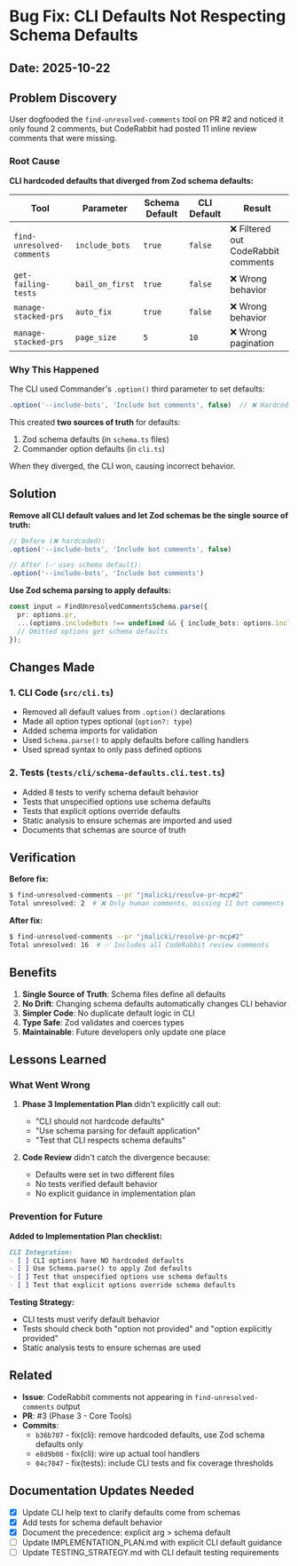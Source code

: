 # Bug Fix: CLI Defaults Not Respecting Schema Defaults

## Date: 2025-10-22

## Problem Discovery

User dogfooded the `find-unresolved-comments` tool on PR #2 and noticed it only found 2 comments, but CodeRabbit had posted 11 inline review comments that were missing.

### Root Cause

**CLI hardcoded defaults that diverged from Zod schema defaults:**

| Tool | Parameter | Schema Default | CLI Default | Result |
|------|-----------|----------------|-------------|--------|
| `find-unresolved-comments` | `include_bots` | `true` | `false` | ❌ Filtered out CodeRabbit comments |
| `get-failing-tests` | `bail_on_first` | `true` | `false` | ❌ Wrong behavior |
| `manage-stacked-prs` | `auto_fix` | `true` | `false` | ❌ Wrong behavior |
| `manage-stacked-prs` | `page_size` | `5` | `10` | ❌ Wrong pagination |

### Why This Happened

The CLI used Commander's `.option()` third parameter to set defaults:

```typescript
.option('--include-bots', 'Include bot comments', false)  // ❌ Hardcoded default
```

This created **two sources of truth** for defaults:

1. Zod schema defaults (in `schema.ts` files)
2. Commander option defaults (in `cli.ts`)

When they diverged, the CLI won, causing incorrect behavior.

## Solution

**Remove all CLI default values and let Zod schemas be the single source of truth:**

```typescript
// Before (❌ hardcoded):
.option('--include-bots', 'Include bot comments', false)

// After (✅ uses schema default):
.option('--include-bots', 'Include bot comments')
```

**Use Zod schema parsing to apply defaults:**

```typescript
const input = FindUnresolvedCommentsSchema.parse({
  pr: options.pr,
  ...(options.includeBots !== undefined && { include_bots: options.includeBots }),
  // Omitted options get schema defaults
});
```

## Changes Made

### 1. CLI Code (`src/cli.ts`)

- Removed all default values from `.option()` declarations
- Made all option types optional (`option?: type`)
- Added schema imports for validation
- Used `Schema.parse()` to apply defaults before calling handlers
- Used spread syntax to only pass defined options

### 2. Tests (`tests/cli/schema-defaults.cli.test.ts`)

- Added 8 tests to verify schema default behavior
- Tests that unspecified options use schema defaults
- Tests that explicit options override defaults
- Static analysis to ensure schemas are imported and used
- Documents that schemas are source of truth

## Verification

**Before fix:**

```bash
$ find-unresolved-comments --pr "jmalicki/resolve-pr-mcp#2"
Total unresolved: 2  # ❌ Only human comments, missing 11 bot comments
```

**After fix:**

```bash
$ find-unresolved-comments --pr "jmalicki/resolve-pr-mcp#2"
Total unresolved: 16  # ✅ Includes all CodeRabbit review comments
```

## Benefits

1. **Single Source of Truth**: Schema files define all defaults
2. **No Drift**: Changing schema defaults automatically changes CLI behavior
3. **Simpler Code**: No duplicate default logic in CLI
4. **Type Safe**: Zod validates and coerces types
5. **Maintainable**: Future developers only update one place

## Lessons Learned

### What Went Wrong

1. **Phase 3 Implementation Plan** didn't explicitly call out:
   - "CLI should not hardcode defaults"
   - "Use schema parsing for default application"
   - "Test that CLI respects schema defaults"

2. **Code Review** didn't catch the divergence because:
   - Defaults were set in two different files
   - No tests verified default behavior
   - No explicit guidance in implementation plan

### Prevention for Future

**Added to Implementation Plan checklist:**

```markdown
CLI Integration:
- [ ] CLI options have NO hardcoded defaults
- [ ] Use Schema.parse() to apply Zod defaults
- [ ] Test that unspecified options use schema defaults
- [ ] Test that explicit options override schema defaults
```

**Testing Strategy:**

- CLI tests must verify default behavior
- Tests should check both "option not provided" and "option explicitly provided"
- Static analysis tests to ensure schemas are used

## Related

- **Issue**: CodeRabbit comments not appearing in `find-unresolved-comments` output
- **PR**: #3 (Phase 3 - Core Tools)
- **Commits**:
  - `b36b707` - fix(cli): remove hardcoded defaults, use Zod schema defaults only
  - `e8d9b08` - fix(cli): wire up actual tool handlers
  - `04c7047` - fix(tests): include CLI tests and fix coverage thresholds

## Documentation Updates Needed

- [x] Update CLI help text to clarify defaults come from schemas
- [x] Add tests for schema default behavior
- [x] Document the precedence: explicit arg > schema default
- [ ] Update IMPLEMENTATION_PLAN.md with explicit CLI default guidance
- [ ] Update TESTING_STRATEGY.md with CLI default testing requirements
